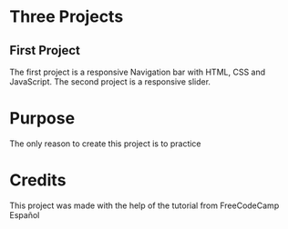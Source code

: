 # Three Projects

## First Project

The first project is a responsive Navigation bar with HTML, CSS and JavaScript.
The second project is a responsive slider.


# Purpose

The only reason to create this project is to practice

# Credits

This project was made with the help of the tutorial from FreeCodeCamp Español